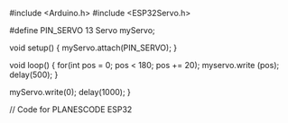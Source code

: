 
#include <Arduino.h>
#include <ESP32Servo.h>

#define PIN_SERVO 13
Servo myServo;

void setup() {
    myServo.attach(PIN_SERVO);
}

void loop() {
  for(int pos = 0; pos < 180; pos += 20);
  myservo.write (pos);
delay(500);
}

myServo.write(0);
delay(1000);
}

// Code for PLANESCODE ESP32 
